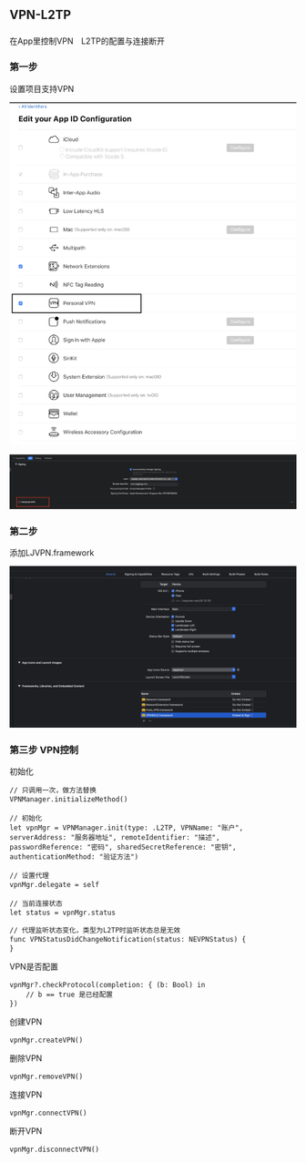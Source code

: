 ## VPN-L2TP

###
在App里控制VPN　L2TP的配置与连接断开

### 第一步 　

设置项目支持VPN

![Screenshot](https://raw.githubusercontent.com/ZhuGuiLei/VPN/master/img/01.png)

![Screenshot](https://raw.githubusercontent.com/ZhuGuiLei/VPN/master/img/02.png)


### 第二步 　

添加LJVPN.framework

![Screenshot](https://raw.githubusercontent.com/ZhuGuiLei/VPN/master/img/03.png)

### 第三步  VPN控制

初始化
```
// 只调用一次，做方法替换
VPNManager.initializeMethod()

// 初始化
let vpnMgr = VPNManager.init(type: .L2TP, VPNName: "账户", serverAddress: "服务器地址", remoteIdentifier: "描述", passwordReference: "密码", sharedSecretReference: "密钥", authenticationMethod: "验证方法")

// 设置代理
vpnMgr.delegate = self

// 当前连接状态
let status = vpnMgr.status
```
```
// 代理监听状态变化，类型为L2TP时监听状态总是无效
func VPNStatusDidChangeNotification(status: NEVPNStatus) {
}
```

VPN是否配置
```
vpnMgr?.checkProtocol(completion: { (b: Bool) in
    // b == true 是已经配置
})
```

创建VPN
```
vpnMgr.createVPN()
```

删除VPN
```
vpnMgr.removeVPN()
```

连接VPN
```
vpnMgr.connectVPN()
```

断开VPN
```
vpnMgr.disconnectVPN()
```
　
